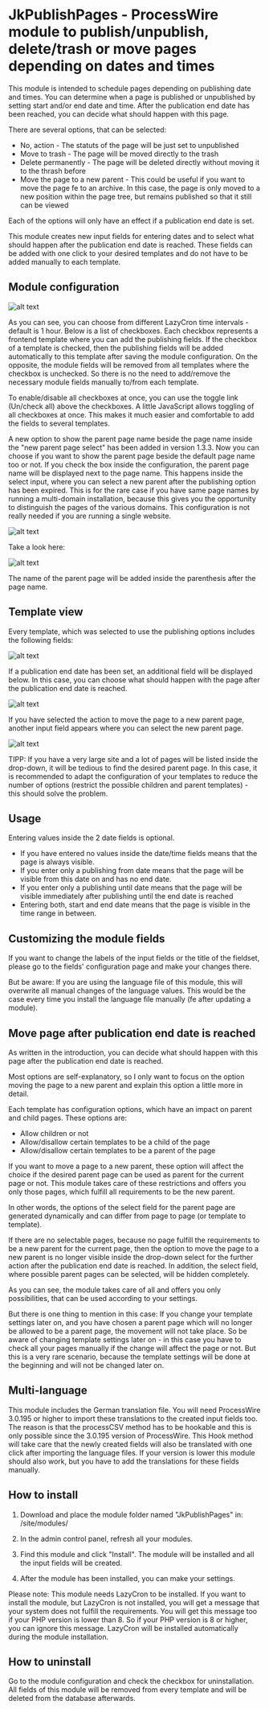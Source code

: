 # JkPublishPages - ProcessWire module to publish/unpublish, delete/trash or move pages depending on dates and times

This module is intended to schedule pages depending on publishing date and times.
You can determine when a page is published or unpublished by setting start and/or end date and time.
After the publication end date has been reached, you can decide what should happen with this page.

There are several options, that can be selected:

* No, action - The statuts of the page will be just set to unpublished
* Move to trash - The page will be moved directly to the trash
* Delete permanently - The page will be deleted directly without moving it to the thrash before
* Move the page to a new parent - This could be useful if you want to move the page fe to an archive. In this case, the
page is only moved to a new position within the page tree, but remains published so that it still can be viewed

Each of the options will only have an effect if a publication end date is set.

This module creates new input fields for entering dates and to select what should happen after the publication end date
is reached. These fields can be added with one click to your desired templates and do not have to be added manually
to each template.

## Module configuration
![alt text](https://raw.githubusercontent.com/juergenweb/JkPublishPages/main/images/configuration.png?v=1)

As you can see, you can choose from different LazyCron time intervals - default is 1 hour.
Below is a list of checkboxes. Each checkbox represents a frontend template where you can add the publishing fields.
If the checkbox of a template is checked, then the publishing fields will be added automatically to this template
after saving the module configuration.
On the opposite, the module fields will be removed from all templates where the checkbox is unchecked.
So there is no the need to add/remove the necessary module fields manually to/from each template.

To enable/disable all checkboxes at once, you can use the toggle link (Un/check all) above the checkboxes. A little
JavaScript allows toggling of all checkboxes at once. This makes it much easier and comfortable to add the fields to several templates.

A new option to show the parent page name beside the page name inside the "new parent page select" has been added in version 1.3.3.
Now you can choose if you want to show the parent page beside the default page name too or not. If you check the box inside the configuration, the parent page name will be displayed next to the page name. 
This happens inside the select input, where you can select a new parent after the publishing option has been expired. 
This is for the rare case if you have same page names by running a multi-domain installation, because this gives you the opportunity to distinguish the pages of the various domains. This configuration is not really needed if you are running a single website.

![alt text](https://raw.githubusercontent.com/juergenweb/JkPublishPages/main/images/showparentpagename.png?v=1)

Take a look here: 

![alt text](https://raw.githubusercontent.com/juergenweb/JkPublishPages/main/images/beforeafter.png?v=1)

The name of the parent page will be added inside the parenthesis after the page name.

## Template view

Every template, which was selected to use the publishing options includes the following fields:

![alt text](https://raw.githubusercontent.com/juergenweb/JkPublishPages/main/images/default-page-fields.png)

If a publication end date has been set, an additional field will be displayed below. In this case, you can choose what should happen with the page after
the publication end date is reached.

![alt text](https://raw.githubusercontent.com/juergenweb/JkPublishPages/main/images/action.png)

If you have selected the action to move the page to a new parent page, another input field appears where you can select
the new parent page.

![alt text](https://raw.githubusercontent.com/juergenweb/JkPublishPages/main/images/move.png)

TIPP: If you have a very large site and a lot of pages will be listed inside the drop-down, it will be tedious to find
the desired parent page. In this case, it is recommended to adapt the configuration of your templates to reduce the 
number of options (restrict the possible children and parent templates) - this should solve the problem.

## Usage
Entering values inside the 2 date fields is optional.

* If you have entered no values inside the date/time fields means that the page is always visible.
* If you enter only a publishing from date means that the page will be visible from this date on and has no end date.
* If you enter only a publishing until date means that the page will be visible immediately after publishing until the end
  date is reached
* Entering both, start and end date means that the page is visible in the time range in between.

## Customizing the module fields
If you want to change the labels of the input fields or the title of the fieldset, please go to the fields'
configuration page and make your changes there.

But be aware: If you are using the language file of this module, this will overwrite all manual changes of the language
values. This would be the case every time you install the language file manually (fe after updating a module).

## Move page after publication end date is reached
As written in the introduction, you can decide what should happen with this page after the publication end date is
reached.

Most options are self-explanatory, so I only want to focus on the option moving the page to a new parent and explain
this option a little more in detail.

Each template has configuration options, which have an impact on parent and child pages. These options are:

* Allow children or not
* Allow/disallow certain templates to be a child of the page
* Allow/disallow certain templates to be a parent of the page

If you want to move a page to a new parent, these option will affect the choice if the desired parent page can be used as parent for the current page or not.
This module takes care of these restrictions and offers you only those pages, which fulfill all requirements to be the new parent.

In other words, the options of the select field for the parent page are generated dynamically and can differ from page to page (or template
to template).

If there are no selectable pages, because no page fulfill the requirements to be a new parent for the current page, then 
the option to move the page to a new parent is no longer visible inside the drop-down select for the further action 
after the publication end date is reached.
In addition, the select field, where possible parent pages can be selected, will be hidden completely.

As you can see, the module takes care of all and offers you only possibilities, that can be used according to your
settings.

But there is one thing to mention in this case: If you change your template settings later on, and you have chosen a
parent page which will no longer be allowed to be a parent page, the movement will not take place.
So be aware of changing template settings later on - in this case you have to check all your pages manually if the
change will affect the page or not.
But this is a very rare scenario, because the template settings will be done at the beginning and will not be changed
later on.

## Multi-language

This module includes the German translation file. You will need ProcessWire 3.0.195 or higher to import 
these translations to the created input fields too. The reason is that the processCSV method has to be hookable and this
is only possible since the 3.0.195 version of ProcessWire.
This Hook method will take care that the newly created fields will also be translated with one click after importing the
language files.
If your version is lower this module should also work, but you have to add the translations for these fields manually.

## How to install

1. Download and place the module folder named "JkPublishPages" in:
/site/modules/

2. In the admin control panel, refresh all your modules.

3. Find this module and click "Install". The module will be installed and all the input fields will be 
created.

4. After the module has been installed, you can make your settings.

Please note: This module needs LazyCron to be installed. If you want to install the module, but LazyCron is not installed, you will get a message that your system does not fulfill the requirements. You will get this message too if your PHP version is lower than 8. So if your PHP version is 8 or higher, you can ignore this message. LazyCron will be installed automatically during the module installation.

## How to uninstall

Go to the module configuration and check the checkbox for uninstallation. All fields of this module will be removed from 
every template and will be deleted from the database afterwards.
